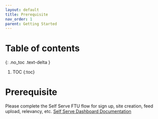 ```yaml
---
layout: default
title: Prerequisite
nav_order: 1
parent: Getting Started
---
```


# Table of contents
{: .no_toc .text-delta }

1. TOC
{:toc}

# Prerequisite
Please complete the Self Serve FTU flow for sign up, site creation, feed upload, relevancy, etc.
[Self Serve Dashboard Documentation](https://unbxd.com/docs/site-search/integration-documentation/onboarding-flow/)





